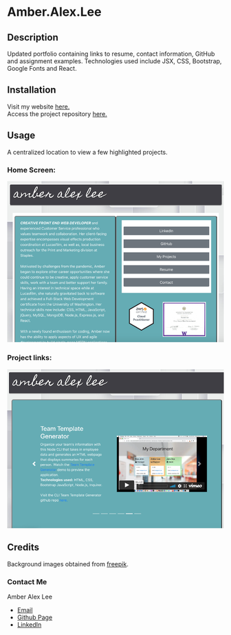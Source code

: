 # Amber.Alex.Lee  

## Description
Updated portfolio containing links to resume, contact information, GitHub and assignment examples. Technologies used include JSX, CSS, Bootstrap, Google Fonts and React.    

## Installation  

Visit my website [here.](https://lee-amber-alex.github.io/amber.lee/)  
Access the project repository [here.](https://github.com/lee-amber-alex/amber.lee)  



## Usage  

A centralized location to view a few highlighted projects.

### Home Screen:  

![Home Page.](src/img/home.png) 

### Project links:  

![links.](src/img/projects.png)   

## Credits  

Background images obtained from [freepik](http://www.freepik.com).  

### Contact Me  
 
Amber Alex Lee
- [Email](lee.amber.alex@gmail.com)
- [Github Page](https://github.com/lee-amber-alex)
- [LinkedIn](www.linkedin.com/in/leeamberalex)